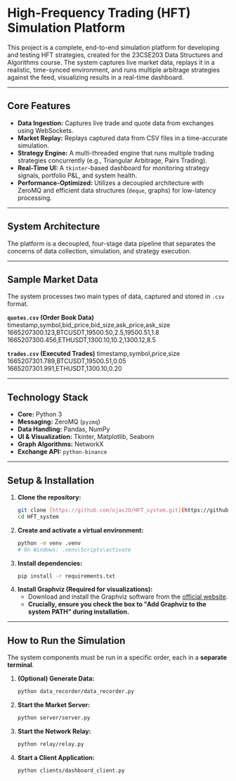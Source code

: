 # High-Frequency Trading (HFT) Simulation Platform

This project is a complete, end-to-end simulation platform for developing and testing HFT strategies, created for the 23CSE203 Data Structures and Algorithms course. The system captures live market data, replays it in a realistic, time-synced environment, and runs multiple arbitrage strategies against the feed, visualizing results in a real-time dashboard.

---

## Core Features

-   **Data Ingestion:** Captures live trade and quote data from exchanges using WebSockets.
-   **Market Replay:** Replays captured data from CSV files in a time-accurate simulation.
-   **Strategy Engine:** A multi-threaded engine that runs multiple trading strategies concurrently (e.g., Triangular Arbitrage, Pairs Trading).
-   **Real-Time UI:** A `tkinter`-based dashboard for monitoring strategy signals, portfolio P&L, and system health.
-   **Performance-Optimized:** Utilizes a decoupled architecture with ZeroMQ and efficient data structures (`deque`, graphs) for low-latency processing.

---

## System Architecture

The platform is a decoupled, four-stage data pipeline that separates the concerns of data collection, simulation, and strategy execution.



---

## Sample Market Data

The system processes two main types of data, captured and stored in `.csv` format.

**`quotes.csv` (Order Book Data)**
timestamp,symbol,bid_price,bid_size,ask_price,ask_size
1665207300.123,BTCUSDT,19500.50,2.5,19500.51,1.8
1665207300.456,ETHUSDT,1300.10,10.2,1300.12,8.5

**`trades.csv` (Executed Trades)**
timestamp,symbol,price,size
1665207301.789,BTCUSDT,19500.51,0.05
1665207301.991,ETHUSDT,1300.10,0.20

---

## Technology Stack

-   **Core:** Python 3
-   **Messaging:** ZeroMQ (`pyzmq`)
-   **Data Handling:** Pandas, NumPy
-   **UI & Visualization:** Tkinter, Matplotlib, Seaborn
-   **Graph Algorithms:** NetworkX
-   **Exchange API:** `python-binance`

---

## Setup & Installation

1.  **Clone the repository:**
    ```bash
    git clone [https://github.com/ojasJO/HFT_system.git](https://github.com/ojasJO/HFT_system.git)
    cd HFT_system
    ```
2.  **Create and activate a virtual environment:**
    ```bash
    python -m venv .venv
    # On Windows: .venv\Scripts\activate
    ```
3.  **Install dependencies:**
    ```bash
    pip install -r requirements.txt
    ```
4.  **Install Graphviz (Required for visualizations):**
    * Download and install the Graphviz software from the [official website](https://graphviz.org/download/).
    * **Crucially, ensure you check the box to "Add Graphviz to the system PATH" during installation.**

---

## How to Run the Simulation

The system components must be run in a specific order, each in a **separate terminal**.

1.  **(Optional) Generate Data:**
    ```bash
    python data_recorder/data_recorder.py
    ```
2.  **Start the Market Server:**
    ```bash
    python server/server.py
    ```
3.  **Start the Network Relay:**
    ```bash
    python relay/relay.py
    ```
4.  **Start a Client Application:**
    ```bash
    python clients/dashboard_client.py
    ```